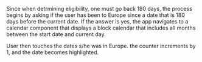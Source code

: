 Since when detrmining eligibility, one must go back 180 days, 
the process begins by asking if the user has been to Europe since
a date that is 180 days before the current date. If the answer is yes,
the app navigates to a calendar component that displays a block calendar
that includes all months between the start date and current day.

User then touches the dates s/he was in Europe.  the counter increments by 1, and the date becomes highlighted.
